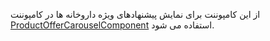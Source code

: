 <div class="dp-doc-container"">

<div class="dp-doc-tags">

<div class="desktop-version"></div>
<div class="mobile-version"></div>


</div>

<div class="dp-doc-body">

از این کامپوننت برای نمایش پیشنهادهای ویژه داروخانه ها در کامپوننت
 [ProductOfferCarouselComponent](ProductOfferCarouselComponent.html#readme)
استفاده می شود.

</div>

</div> 


